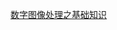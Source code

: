 [数字图像处理之基础知识][1]

[1]: https://www.cnblogs.com/fydeblog/p/6530985.html
<!--stackedit_data:
eyJoaXN0b3J5IjpbLTE2MDEyMzkxMTcsMTQyMjczMTI1OF19
-->